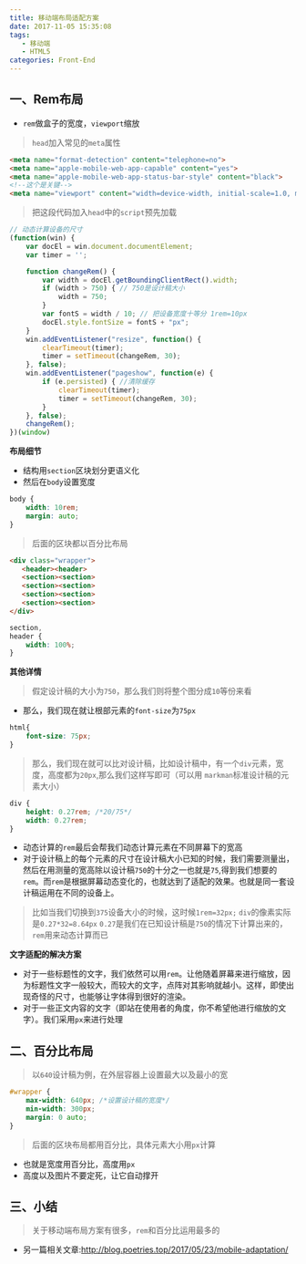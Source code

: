 ```yaml
---
title: 移动端布局适配方案
date: 2017-11-05 15:35:08
tags: 
   - 移动端
   - HTML5
categories: Front-End
---
```


一、Rem布局
---

- `rem`做盒子的宽度，`viewport`缩放

> `head`加入常见的`meta`属性

```html
<meta name="format-detection" content="telephone=no">
<meta name="apple-mobile-web-app-capable" content="yes">
<meta name="apple-mobile-web-app-status-bar-style" content="black">
<!--这个是关键-->
<meta name="viewport" content="width=device-width, initial-scale=1.0, maximum-scale=1.0, user-scalable=0，minimum-scale=1.0">
```

> 把这段代码加入`head`中的`script`预先加载

```javascript
// 动态计算设备的尺寸
(function(win) {
    var docEl = win.document.documentElement;
    var timer = '';

    function changeRem() {
        var width = docEl.getBoundingClientRect().width;
        if (width > 750) { // 750是设计稿大小
            width = 750;
        }
        var fontS = width / 10; // 把设备宽度十等分 1rem=10px
        docEl.style.fontSize = fontS + "px";
    }
    win.addEventListener("resize", function() {
        clearTimeout(timer);
        timer = setTimeout(changeRem, 30);
    }, false);
    win.addEventListener("pageshow", function(e) {
        if (e.persisted) { //清除缓存
            clearTimeout(timer);
            timer = setTimeout(changeRem, 30);
        }
    }, false);
    changeRem();
})(window)
```

**布局细节**

- 结构用`section`区块划分更语义化
- 然后在`body`设置宽度

```css
body {
    width: 10rem;
    margin: auto;
}
```

> 后面的区块都以百分比布局

```html
<div class="wrapper">
   <header><header>
   <section><section>
   <section><section>
   <section><section>
   <section><section>
</div>
```

```css
section,
header {
    width: 100%;
}
```

**其他详情**

> 假定设计稿的大小为`750`，那么我们则将整个图分成`10`等份来看

- 那么，我们现在就让根部元素的`font-size`为`75px`

```css
html{
	font-size: 75px;
}
```

> 那么，我们现在就可以比对设计稿，比如设计稿中，有一个`div`元素，宽度，高度都为`20px`,那么我们这样写即可（可以用 `markman`标准设计稿的元素大小）

```css
div {
	height: 0.27rem; /*20/75*/
	width: 0.27rem;
}
```

- 动态计算的`rem`最后会帮我们动态计算元素在不同屏幕下的宽高
- 对于设计稿上的每个元素的尺寸在设计稿大小已知的时候，我们需要测量出，然后在用测量的宽高除以设计稿`750`的十分之一也就是`75`,得到我们想要的`rem`。而`rem`是根据屏幕动态变化的，也就达到了适配的效果。也就是同一套设计稿运用在不同的设备上。

> 比如当我们切换到`375`设备大小的时候，这时候`1rem=32px;` `div`的像素实际是`0.27*32=8.64px` `0.27`是我们在已知设计稿是`750`的情况下计算出来的，`rem`用来动态计算而已


**文字适配的解决方案**

- 对于一些标题性的文字，我们依然可以用`rem`。让他随着屏幕来进行缩放，因为标题性文字一般较大，而较大的文字，点阵对其影响就越小。这样，即使出现奇怪的尺寸，也能够让字体得到很好的渲染。
- 对于一些正文内容的文字（即站在使用者的角度，你不希望他进行缩放的文字）。我们采用`px`来进行处理



二、百分比布局
---

> 以`640`设计稿为例，在外层容器上设置最大以及最小的宽

```css
#wrapper {
    max-width: 640px; /*设置设计稿的宽度*/
    min-width: 300px;
    margin: 0 auto;
}
```

> 后面的区块布局都用百分比，具体元素大小用`px`计算

- 也就是宽度用百分比，高度用`px`
- 高度以及图片不要定死，让它自动撑开


三、小结
---

> 关于移动端布局方案有很多，`rem`和百分比运用最多的

- 另一篇相关文章:http://blog.poetries.top/2017/05/23/mobile-adaptation/

